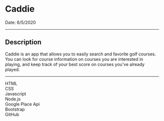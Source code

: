 # Caddie

Date: 6/5/2020

----

## Description

Caddie is an app that allows you to easily search and favorite golf courses.  You can look for course information on courses you are interested in playing, and keep track of your best score on courses you've already played.

----

HTML<br>
CSS<br>
Javascript<br>
Node.js<br>
Google Place Api<br>
Bootstrap<br>
GitHub<br>


